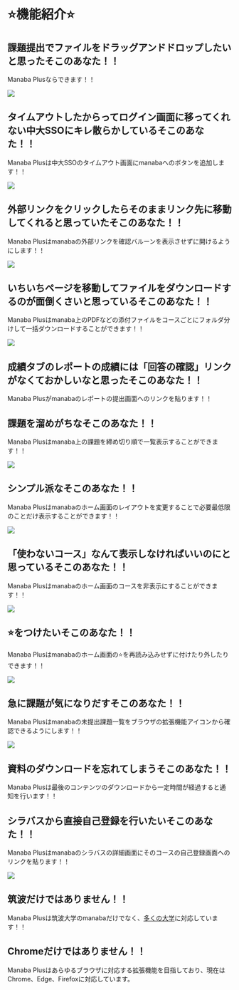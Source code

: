 # ⭐️機能紹介⭐️

## 課題提出でファイルをドラッグアンドドロップしたいと思ったそこのあなた！！

Manaba Plusならできます！！

![](img/DnD.jpg)

## タイムアウトしたからってログイン画面に移ってくれない中大SSOにキレ散らかしているそこのあなた！！

Manaba Plusは中大SSOのタイムアウト画面にmanabaへのボタンを追加します！！

![](img/SSO.gif)

## 外部リンクをクリックしたらそのままリンク先に移動してくれると思っていたそこのあなた！！

Manaba Plusはmanabaの外部リンクを確認バルーンを表示させずに開けるようにします！！

![](img/external-link.gif)

## いちいちページを移動してファイルをダウンロードするのが面倒くさいと思っているそこのあなた！！

Manaba Plusはmanaba上のPDFなどの添付ファイルをコースごとにフォルダ分けして一括ダウンロードすることができます！！

![](img/download.gif)

## 成績タブのレポートの成績には「回答の確認」リンクがなくておかしいなと思ったそこのあなた！！

Manaba Plusがmanabaのレポートの提出画面へのリンクを貼ります！！

## 課題を溜めがちなそこのあなた！！

Manaba Plusはmanaba上の課題を締め切り順で一覧表示することができます！！

![](img/assignment-list.gif)

## シンプル派なそこのあなた！！

Manaba Plusはmanabaのホーム画面のレイアウトを変更することで必要最低限のことだけ表示することができます！！

![](img/hide-or-move.png)

## 「使わないコース」なんて表示しなければいいのにと思っているそこのあなた！！

Manaba Plusはmanabaのホーム画面のコースを非表示にすることができます！！

![](img/remove-courses.png)

## ⭐をつけたいそこのあなた！！

Manaba Plusはmanabaのホーム画面の⭐を再読み込みせずに付けたり外したりできます！！

![](img/star.gif)

## 急に課題が気になりだすそこのあなた！！

Manaba Plusはmanabaの未提出課題一覧をブラウザの拡張機能アイコンから確認できるようにします！！

![](img/popup.gif)

## 資料のダウンロードを忘れてしまうそこのあなた！！

Manaba Plusは最後のコンテンツのダウンロードから一定時間が経過すると通知を行います！！

## シラバスから直接自己登録を行いたいそこのあなた！！

Manaba Plusはmanabaのシラバスの詳細画面にそのコースの自己登録画面へのリンクを貼ります！！

![](img/self-registration.gif)

## 筑波だけではありません！！

Manaba Plusは筑波大学のmanabaだけでなく、[多くの大学](../host-list)に対応しています！！

## Chromeだけではありません！！

Manaba Plusはあらゆるブラウザに対応する拡張機能を目指しており、現在はChrome、Edge、Firefoxに対応しています。